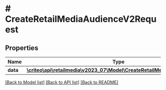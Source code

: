 # # CreateRetailMediaAudienceV2Request

## Properties

Name | Type | Description | Notes
------------ | ------------- | ------------- | -------------
**data** | [**\criteo\api\retailmedia\v2023_07\Model\CreateRetailMediaAudienceV2Data**](CreateRetailMediaAudienceV2Data.md) |  |

[[Back to Model list]](../../README.md#models) [[Back to API list]](../../README.md#endpoints) [[Back to README]](../../README.md)
